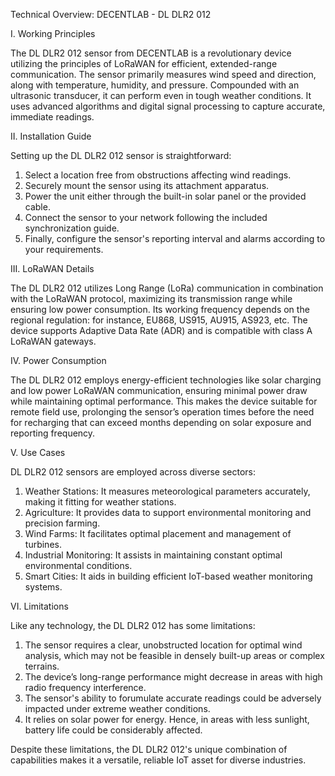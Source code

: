 Technical Overview: DECENTLAB - DL DLR2 012

I. Working Principles

The DL DLR2 012 sensor from DECENTLAB is a revolutionary device utilizing the principles of LoRaWAN for efficient, extended-range communication. The sensor primarily measures wind speed and direction, along with temperature, humidity, and pressure. Compounded with an ultrasonic transducer, it can perform even in tough weather conditions. It uses advanced algorithms and digital signal processing to capture accurate, immediate readings.

II. Installation Guide

Setting up the DL DLR2 012 sensor is straightforward:

1. Select a location free from obstructions affecting wind readings.
2. Securely mount the sensor using its attachment apparatus.
3. Power the unit either through the built-in solar panel or the provided cable. 
4. Connect the sensor to your network following the included synchronization guide. 
5. Finally, configure the sensor's reporting interval and alarms according to your requirements.

III. LoRaWAN Details

The DL DLR2 012 utilizes Long Range (LoRa) communication in combination with the LoRaWAN protocol, maximizing its transmission range while ensuring low power consumption. Its working frequency depends on the regional regulation: for instance, EU868, US915, AU915, AS923, etc. The device supports Adaptive Data Rate (ADR) and is compatible with class A LoRaWAN gateways.

IV. Power Consumption

The DL DLR2 012 employs energy-efficient technologies like solar charging and low power LoRaWAN communication, ensuring minimal power draw while maintaining optimal performance. This makes the device suitable for remote field use, prolonging the sensor’s operation times before the need for recharging that can exceed months depending on solar exposure and reporting frequency.

V. Use Cases

DL DLR2 012 sensors are employed across diverse sectors:

1. Weather Stations: It measures meteorological parameters accurately, making it fitting for weather stations.
2. Agriculture: It provides data to support environmental monitoring and precision farming.
3. Wind Farms: It facilitates optimal placement and management of turbines.
4. Industrial Monitoring: It assists in maintaining constant optimal environmental conditions.
5. Smart Cities: It aids in building efficient IoT-based weather monitoring systems.

VI. Limitations

Like any technology, the DL DLR2 012 has some limitations:

1. The sensor requires a clear, unobstructed location for optimal wind analysis, which may not be feasible in densely built-up areas or complex terrains.
2. The device’s long-range performance might decrease in areas with high radio frequency interference. 
3. The sensor's ability to forumulate accurate readings could be adversely impacted under extreme weather conditions.
4. It relies on solar power for energy. Hence, in areas with less sunlight, battery life could be considerably affected.

Despite these limitations, the DL DLR2 012's unique combination of capabilities makes it a versatile, reliable IoT asset for diverse industries.